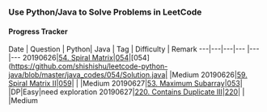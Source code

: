 ### Use Python/Java to Solve Problems in LeetCode

#### Progress Tracker

Date | Question | Python| Java | Tag | Difficulty | Remark
---|---|---|--- |--- |---
20190626|[54. Spiral Matrix](https://leetcode.com/problems/spiral-matrix/)|[054](https://github.com/shishishu/leetcode-python-java/blob/master/ipynb_files/054_Spiral_Matrix.ipynb)|[054](https://github.com/shishishu/leetcode-python-java/blob/master/java_codes/054/Solution.java| |Medium
20190626|[59. Spiral Matrix II](https://leetcode.com/problems/spiral-matrix-ii/)|[059](https://github.com/shishishu/leetcode-python-java/blob/master/ipynb_files/059_Spiral_Matrix_II.ipynb)| | |Medium
20190627|[53. Maximum Subarray](https://leetcode.com/problems/maximum-subarray/)|[053](https://github.com/shishishu/leetcode-python-java/blob/master/ipynb_files/053_Maximum_Subarray.ipynb)| |DP|Easy|need exploration
20190627|[220. Contains Duplicate III](https://leetcode.com/problems/contains-duplicate-iii/)|[220](https://github.com/shishishu/leetcode-python-java/blob/master/ipynb_files/220_Contains_Duplicate_III.ipynb)| | |Medium
